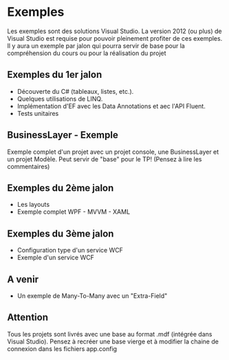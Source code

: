 # Exemples

Les exemples sont des solutions Visual Studio. 
La version 2012 (ou plus) de Visual Studio est requise pour pouvoir pleinement profiter de ces exemples.
Il y aura un exemple par jalon qui pourra servir de base pour la compréhension du cours ou pour la réalisation du projet

## Exemples du 1er jalon
<ul>
<li>Découverte du C# (tableaux, listes, etc.).</li>
<li>Quelques utilisations de LINQ.</li>
<li>Implémentation d'EF avec les Data Annotations et aec l'API Fluent.</li>
<li>Tests unitaires</li>
</ul>

## BusinessLayer - Exemple
Exemple complet d'un projet avec un projet console, une BusinessLayer et un projet Modèle. Peut servir de "base" pour le TP! (Pensez à lire les commentaires)

## Exemples du 2ème jalon
<ul>
<li>Les layouts</li>
<li>Exemple complet WPF - MVVM - XAML</li>
</ul>

## Exemples du 3ème jalon
<ul>
<li>Configuration type d'un service WCF</li>
<li>Exemple d'un service WCF</li>
</ul>

## A venir
<ul>
<li>Un exemple de Many-To-Many avec un "Extra-Field"</li>
</ul>

## Attention 
Tous les projets sont livrés avec une base au format .mdf (intégrée dans Visual Studio). Pensez à recréer une base vierge et à modifier la chaine de connexion dans les fichiers app.config
